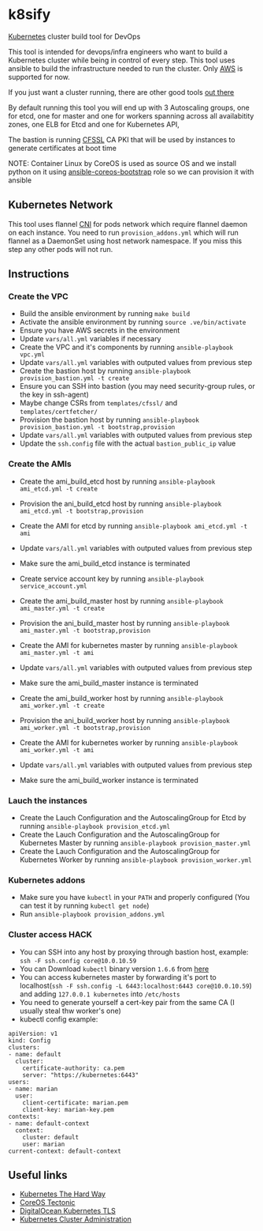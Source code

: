 # k8sify

[Kubernetes](https://kubernetes.io/) cluster build tool for DevOps

This tool is intended for devops/infra engineers who want to build a Kubernetes cluster while being in control of every step.
This tool uses ansible to build the infrastructure needed to run the cluster.
Only [AWS](https://aws.amazon.com/) is supported for now.


If you just want a cluster running, there are other good tools [out there](https://kubernetes.io/docs/setup/pick-right-solution/)

By default running this tool you will end up with 3 Autoscaling groups, one for etcd, one for master and one for workers spanning across all availabitity zones, one ELB for Etcd and one for Kubernetes API, 

The bastion is running [CFSSL](https://cfssl.org/) CA PKI that will be used by instances to generate certificates at boot time

NOTE: Container Linux by CoreOS is used as source OS and we install python on it using [ansible-coreos-bootstrap](https://github.com/defunctzombie/ansible-coreos-bootstrap) role so we can provision it with ansible

## Kubernetes Network

This tool uses flannel [CNI](https://kubernetes.io/docs/concepts/cluster-administration/network-plugins/) for pods network which require flannel daemon on each instance. You need to run `provision_addons.yml` which will run flannel as a DaemonSet using host network namespace. If you miss this step any other pods will not run.

## Instructions

### Create the VPC
- Build the ansible environment by running `make build`
- Activate the ansible environment by running `source .ve/bin/activate`
- Ensure you have AWS secrets in the environment
- Update `vars/all.yml` variables if necessary
- Create the VPC and it's components by running `ansible-playbook vpc.yml`
- Update `vars/all.yml` variables with outputed values from previous step
- Create the bastion host by running `ansible-playbook provision_bastion.yml -t create`
- Ensure you can SSH into bastion (you may need security-group rules, or the key in ssh-agent)
- Maybe change CSRs from `templates/cfssl/` and `templates/certfetcher/`
- Provision the bastion host by running `ansible-playbook provision_bastion.yml -t bootstrap,provision`
- Update `vars/all.yml` variables with outputed values from previous step
- Update the `ssh.config` file with the actual `bastion_public_ip` value

### Create the AMIs
- Create the ami_build_etcd host by running `ansible-playbook ami_etcd.yml -t create`
- Provision the ani_build_etcd host by running `ansible-playbook ami_etcd.yml -t bootstrap,provision`
- Create the AMI for etcd by running  `ansible-playbook ami_etcd.yml -t ami`
- Update `vars/all.yml` variables with outputed values from previous step
- Make sure the ami_build_etcd instance is terminated


- Create service account key by running `ansible-playbook service_account.yml`
- Create the ami_build_master host by running `ansible-playbook ami_master.yml -t create`
- Provision the ani_build_master host by running `ansible-playbook ami_master.yml -t bootstrap,provision`
- Create the AMI for kubernetes master by running  `ansible-playbook ami_master.yml -t ami`
- Update `vars/all.yml` variables with outputed values from previous step
- Make sure the ami_build_master instance is terminated


- Create the ami_build_worker host by running `ansible-playbook ami_worker.yml -t create`
- Provision the ani_build_worker host by running `ansible-playbook ami_worker.yml -t bootstrap,provision`
- Create the AMI for kubernetes worker by running  `ansible-playbook ami_worker.yml -t ami`
- Update `vars/all.yml` variables with outputed values from previous step
- Make sure the ami_build_worker instance is terminated


### Lauch the instances

- Create the Lauch Configuration and the AutoscalingGroup for Etcd by running `ansible-playbook provision_etcd.yml`
- Create the Lauch Configuration and the AutoscalingGroup for Kubernetes Master by running `ansible-playbook provision_master.yml`
- Create the Lauch Configuration and the AutoscalingGroup for Kubernetes Worker by running `ansible-playbook provision_worker.yml`

### Kubernetes addons
- Make sure you have `kubectl` in your `PATH` and properly configured (You can test it by running `kubectl get node`)
- Run `ansible-playbook provision_addons.yml`

### Cluster access HACK
- You can SSH into any host by proxying through bastion host, example: `ssh -F ssh.config core@10.0.10.59`
- You can Download `kubectl` binary version `1.6.6` from [here](https://storage.googleapis.com/kubernetes-release/release/v1.6.6/bin/linux/amd64/kubectl)
- You can access kubernetes master by forwarding it's port to localhost(`ssh -F ssh.config -L 6443:localhost:6443 core@10.0.10.59`) and adding `127.0.0.1 kubernetes` into `/etc/hosts`
- You need to generate yourself a cert-key pair from the same CA (I usually steal thw worker's one)
- kubectl config example:
```
apiVersion: v1
kind: Config
clusters:
- name: default
  cluster:
    certificate-authority: ca.pem
    server: "https://kubernetes:6443"
users:
- name: marian
  user:
    client-certificate: marian.pem
    client-key: marian-key.pem
contexts:
- name: default-context
  context:
    cluster: default
    user: marian
current-context: default-context
```


## Useful links

 * [Kubernetes The Hard Way](https://github.com/kelseyhightower/kubernetes-the-hard-way)
 * [CoreOS Tectonic](https://github.com/coreos/tectonic-installer)
 * [DigitalOcean Kubernetes TLS](https://www.digitalocean.com/company/blog/vault-and-kubernetes/)
 * [Kubernetes Cluster Administration](https://kubernetes.io/docs/tasks/administer-cluster/overview/)

